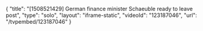 {
    "title": "[1508521429] German finance minister Schaeuble ready to leave post",
    "type": "solo",
    "layout": "iframe-static",
    "videoId": "123187046",
    "url": "\/tvpembed\/123187046"
}